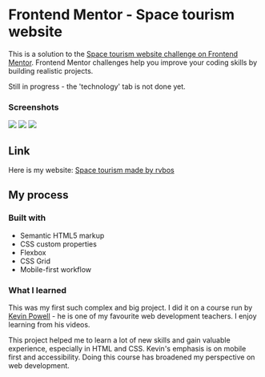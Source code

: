 # Frontend Mentor - Space tourism website

This is a solution to the [Space tourism website challenge on Frontend Mentor](https://www.frontendmentor.io/challenges/space-tourism-multipage-website-gRWj1URZ3). Frontend Mentor challenges help you improve your coding skills by building realistic projects.

Still in progress - the 'technology' tab is not done yet.

### Screenshots

![](https://user-images.githubusercontent.com/115529749/220449985-defbef02-b333-42ff-82fd-8c564b50cc73.png)
![](https://user-images.githubusercontent.com/115529749/220450019-1781574f-d536-4f9a-8c29-46ea44a83550.png)
![](https://user-images.githubusercontent.com/115529749/220450022-c77bd5c3-6ee2-411e-aea4-d9ed1728bae0.png)

## Link
Here is my website: [Space tourism made by rvbos](https://rvbos.github.io/space-tourism/)


## My process

### Built with

- Semantic HTML5 markup
- CSS custom properties
- Flexbox
- CSS Grid
- Mobile-first workflow

### What I learned

This was my first such complex and big project. I did it on a course run by [Kevin Powell](https://www.youtube.com/@KevinPowell) - he is one of my favourite web development teachers. I enjoy learning from his videos.

This project helped me to learn a lot of new skills and gain valuable experience, especially in HTML and CSS. Kevin's emphasis is on mobile first and accessibility. Doing this course has broadened my perspective on web development.
